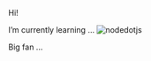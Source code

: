 Hi!



I’m currently learning ...
![nodedotjs](https://user-images.githubusercontent.com/85874705/150827879-1b151141-814f-4f39-9f0e-26489667057b.svg)

Big fan ...
